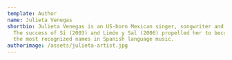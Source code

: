 ```yaml
---
template: Author
name: Julieta Venegas
shortbio: Julieta Venegas is an US-born Mexican singer, songwriter and producer.
  The success of Sí (2003) and Limón y Sal (2006) propelled her to become one of
  the most recognized names in Spanish language music.
authorimage: /assets/julieta-artist.jpg
---
```

